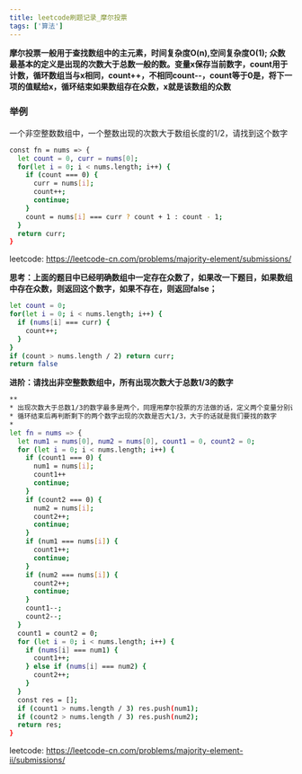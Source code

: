 ```yaml
---
title: leetcode刷题记录_摩尔投票
tags: ['算法']
---
```

**摩尔投票一般用于查找数组中的主元素，时间复杂度O(n),空间复杂度O(1);**
**众数最基本的定义是出现的次数大于总数一般的数。变量x保存当前数字，count用于计数，循环数组当与x相同，count++，不相同count--，count等于0是，将下一项的值赋给x，循环结束如果数组存在众数，x就是该数组的众数**

### 举例
一个非空整数数组中，一个整数出现的次数大于数组长度的1/2，请找到这个数字
``` bash
const fn = nums => {
  let count = 0, curr = nums[0];
  for(let i = 0; i < nums.length; i++) {
    if (count === 0) {
      curr = nums[i];
      count++;
      continue;
    }
    count = nums[i] === curr ? count + 1 : count - 1;
  }
  return curr;
}
```
leetcode: https://leetcode-cn.com/problems/majority-element/submissions/

**思考：上面的题目中已经明确数组中一定存在众数了，如果改一下题目，如果数组中存在众数，则返回这个数字，如果不存在，则返回false；**
``` bash
let count = 0;
for(let i = 0; i < nums.length; i++) {
  if (nums[i] === curr) {
    count++;
  }
}
if (count > nums.length / 2) return curr;
return false
```

**进阶：请找出非空整数数组中，所有出现次数大于总数1/3的数字**
``` bash
**
* 出现次数大于总数1/3的数字最多是两个，同理用摩尔投票的方法做的话，定义两个变量分别计数，
* 循环结束后再判断剩下的两个数字出现的次数是否大1/3，大于的话就是我们要找的数字
*
let fn = nums => {
  let num1 = nums[0], num2 = nums[0], count1 = 0, count2 = 0;
  for (let i = 0; i < nums.length; i++) {
    if (count1 === 0) {
      num1 = nums[i];
      count1++
      continue;
    }
    if (count2 === 0) {
      num2 = nums[i];
      count2++;
      continue;
    }
    if (num1 === nums[i]) {
      count1++;
      continue;
    }
    if (num2 === nums[i]) {
      count2++;
      continue;
    }
    count1--;
    count2--;
  }
  count1 = count2 = 0;
  for (let i = 0; i < nums.length; i++) {
    if (nums[i] === num1) {
      count1++;
    } else if (nums[i] === num2) {
      count2++;
    }
  }
  const res = [];
  if (count1 > nums.length / 3) res.push(num1);
  if (count2 > nums.length / 3) res.push(num2);
  return res;
}
```
leetcode: https://leetcode-cn.com/problems/majority-element-ii/submissions/
